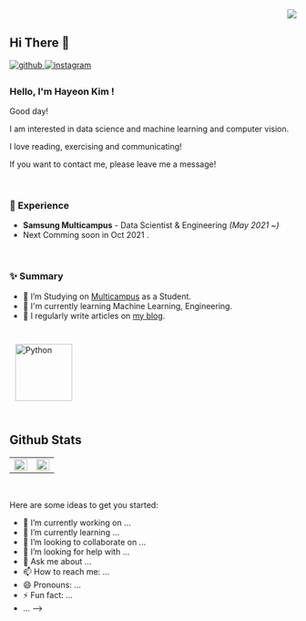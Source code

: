 <div align="right">
<img src="https://komarev.com/ghpvc/?username=hayeonkimm&&style=flat-square" align="right" />
</div>  



<br/>  

## Hi There 👋  

<a href="https://github.com/hayeonkimm" target="_blank">
<img src=https://img.shields.io/badge/github-%2324292e.svg?&style=for-the-badge&logo=github&logoColor=white alt=github style="margin-bottom: 5px;" />
</a>
<a href="https://instagram.com/lionly_lion" target="_blank">
<img src=https://img.shields.io/badge/instagram-%23000000.svg?&style=for-the-badge&logo=instagram&logoColor=white&color=dd2a7b alt=instagram style="margin-bottom: 5px;" /></a>






### Hello, I'm Hayeon Kim !

Good day!

I am interested in data science and machine learning and computer vision. 

I love reading, exercising and communicating! 

If you want to contact me, please leave me a message!

<br/>

### 💫 Experience
- **Samsung Multicampus** - Data Scientist & Engineering  *(May 2021 ~)*
- Next Comming soon in Oct 2021 .

<br/>  




### ✨ Summary

- 🔭 I’m Studying on [Multicampus](https://www.multicampus.com/main/) as a Student.
- 🌱 I'm currently learning Machine Learning, Engineering.
- 📝 I regularly write articles on [my blog](hayeonkimm.github.io).  
  

<br/>  

<div sttyle='float:left'>
<img style="margin: 10px" src="https://profilinator.rishav.dev/skills-assets/python-original.svg" alt="Python" height="100" />  
</div>

<br/>  


## Github Stats  
<table><tr><td valign="top" width="50%">
<img src="https://github-readme-stats.vercel.app/api?username=hayeonkimm&show_icons=true&count_private=true&hide_border=true" align="left" style="width: 100%" />



</td><td valign="top" width="50%">

<img src="https://github-readme-stats.vercel.app/api/top-langs/?username=jiyeoon&hide_border=true&layout=compact" align="left" style="width: 100%" />

</td></tr></table>  

<br/>  

Here are some ideas to get you started:

- 🔭 I’m currently working on ...
- 🌱 I’m currently learning ...
- 👯 I’m looking to collaborate on ...
- 🤔 I’m looking for help with ...
- 💬 Ask me about ...
- 📫 How to reach me: ...
- 😄 Pronouns: ...
- ⚡ Fun fact: ...
- ...
-->

